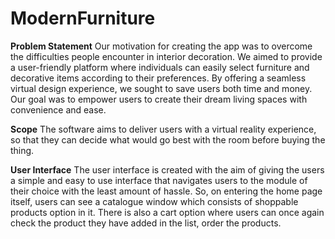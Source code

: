 # ModernFurniture
**Problem Statement**
Our motivation for creating the app was to overcome the difficulties people encounter in interior decoration. We aimed to provide a user-friendly platform where individuals can easily select furniture and decorative items according to their preferences. By offering a seamless virtual design experience, we sought to save users both time and money. Our goal was to empower users to create their dream living spaces with convenience and ease.

**Scope**
The software aims to deliver users with a virtual reality experience, so that they can decide what would go best with the room before buying the thing. 

**User Interface**
The user interface is created with the aim of giving the users a simple and easy to use interface that navigates users to the module of their choice with the least amount of hassle. So, on entering the home page itself, users can see a catalogue window which consists of shoppable products option in it. There is also a cart option where users can once again check the product they have added in the list, order the products.

